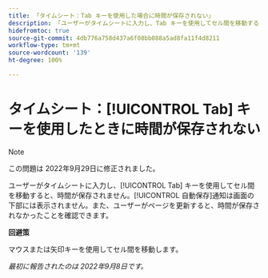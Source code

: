 ```yaml
---
title: 「タイムシート：Tab キーを使用した場合に時間が保存されない」
description: 「ユーザーがタイムシートに入力し、Tab キーを使用してセル間を移動すると、時間が保存されません。自動保存通知は画面の下部には表示されません。また、ユーザーがページを更新すると、時間が保存されなかったことを確認できます。」
hidefromtoc: true
source-git-commit: 4db776a758d437a6f08bb088a5ad8fa11f4d8211
workflow-type: tm+mt
source-wordcount: '139'
ht-degree: 100%

---
```



# タイムシート：[!UICONTROL Tab] キーを使用したときに時間が保存されない

>[!NOTE]
>
>この問題は 2022年9月29日に修正されました。

ユーザーがタイムシートに入力し、[!UICONTROL Tab] キーを使用してセル間を移動すると、時間が保存されません。[!UICONTROL 自動保存]通知は画面の下部には表示されません。また、ユーザーがページを更新すると、時間が保存されなかったことを確認できます。

**回避策**

マウスまたは矢印キーを使用してセル間を移動します。

_最初に報告されたのは 2022年9月8日です。_

